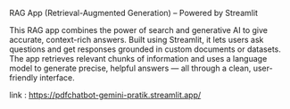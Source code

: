 RAG App (Retrieval-Augmented Generation) – Powered by Streamlit

This RAG app combines the power of search and generative AI to give accurate, context-rich answers. Built using Streamlit, it lets users ask questions and get responses grounded in custom documents or datasets. The app retrieves relevant chunks of information and uses a language model to generate precise, helpful answers — all through a clean, user-friendly interface.


link : https://pdfchatbot-gemini-pratik.streamlit.app/

